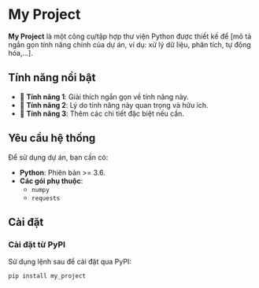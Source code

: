 # My Project

**My Project** là một công cụ/tập hợp thư viện Python được thiết kế để [mô tả ngắn gọn tính năng chính của dự án, ví dụ: xử lý dữ liệu, phân tích, tự động hóa,...].

## Tính năng nổi bật

- 🌟 **Tính năng 1**: Giải thích ngắn gọn về tính năng này.
- 🚀 **Tính năng 2**: Lý do tính năng này quan trọng và hữu ích.
- 🔧 **Tính năng 3**: Thêm các chi tiết đặc biệt nếu cần.

## Yêu cầu hệ thống

Để sử dụng dự án, bạn cần có:

- **Python**: Phiên bản >= 3.6.
- **Các gói phụ thuộc**:
  - `numpy`
  - `requests`

## Cài đặt

### **Cài đặt từ PyPI**
Sử dụng lệnh sau để cài đặt qua PyPI:

```bash
pip install my_project
